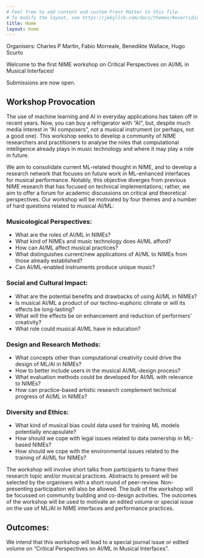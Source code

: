 ```yaml
---
# Feel free to add content and custom Front Matter to this file.
# To modify the layout, see https://jekyllrb.com/docs/themes/#overriding-theme-defaults
title: Home
layout: home
---
```


Organisers: Charles P Martin, Fabio Morreale, Benedikte Wallace, Hugo Scurto

Welcome to the first NIME workshop on Critical Perspectives on AI/ML in Musical Interfaces!

Submissions are now open.

## Workshop Provocation

The use of machine learning and AI in everyday applications has taken off in recent years. Now, you can buy a refrigerator with “AI”, but, despite much media interest in “AI composers”, not a musical instrument (or perhaps, not a good one). This workshop seeks to develop a community of NIME researchers and practitioners to analyse the roles that computational intelligence already plays in music technology and where it may play a role in future. 

We aim to consolidate current ML-related thought in NIME, and to develop a research network that focuses on future work in ML-enhanced interfaces for musical performance. Notably, this objective diverges from previous NIME research that has focused on technical implementations; rather, we aim to offer a forum for academic discussions on critical and theoretical perspectives. Our workshop will be motivated by four themes and a number of hard questions related to musical AI/ML:

### Musicological Perspectives:

- What are the roles of AI/ML in NIMEs?
- What kind of NIMEs and music technology does AI/ML afford?
- How can AI/ML affect musical practices?
- What distinguishes current/new applications of AI/ML to NIMEs from those already established?
- Can AI/ML-enabled instruments produce unique music?

### Social and Cultural Impact:

- What are the potential benefits and drawbacks of using AI/ML in NIMEs?
- Is musical AI/ML a product of our techno-euphoric climate or will its effects be long-lasting?
- What will the effects be on enhancement and reduction of performers' creativity?
- What role could musical AI/ML have in education?

### Design and Research Methods:

- What concepts other than computational creativity could drive the design of ML/AI in NIMEs?
- How to better include users in the musical AI/ML-design process?
- What evaluation methods could be developed for AI/ML with relevance to NIMEs?
- How can practice-based artistic research complement technical progress of AI/ML in NIMEs?

### Diversity and Ethics:

- What kind of musical bias could data used for training ML models potentially encapsulate?
- How should we cope with legal issues related to data ownership in ML-based NIMEs?
- How should we cope with the environmental issues related to the training of AI/ML for NIMEs?

The workshop will involve short talks from participants to frame their research topic and/or musical practices. Abstracts to present will be selected by the organisers with a short round of peer-review. Non-presenting participation will also be allowed. The bulk of the workshop will be focussed on community building and co-design activities. The outcomes of the workshop will be used to motivate an edited volume or special issue on the use of ML/AI in NIME interfaces and performance practices.

<!-- ## Draft Session Plan (4 hours planned) -->

<!-- - Introduction and provocations from organisers (30m) -->
<!-- - Short talks from participants introducing interests (60m - 5m each) -->
<!-- - Division into theme groups: what are the main ideas behind each theme? (60m) -->
<!-- - Design challenge: Towards framework for AI/ML in NIMEs (60m) -->

<!--

## Technical Requirements:

This workshop will be an academic forum, as such our technical requirements are light.

- Classroom or Seminar room
- Projector / Speakers
- HDMI and power for laptops to front of room
- WiFi and power in order to stream presentations if appropriate and enable virtual participation to increase potential for inclusion.
 
## Workshop Length:

We suggest a half-day workshop. -->

## Outcomes:

We intend that this workshop will lead to a special journal issue or edited volume on “Critical Perspectives on AI/ML in Musical Interfaces”.

